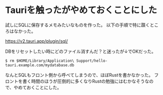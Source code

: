 # Tauriを触ったがやめておくことにした

試しにSQLに保存するメモみたいなものを作った。
以下の手順で特に躓くところはなかった。

<https://v2.tauri.app/plugin/sql/>

DBをリセットしたい時にどのファイル消すんだ？と迷ったが↓でOKだった。

```
$ rm $HOME/Library/Application\ Support/hello-tauri.example.com/mydatabase.db
```

なんとSQLもフロント側から呼べてしまうので、ほぼRustを書かなかった。
フロントを書く時間のほうが圧倒的に多くなりRustの勉強にはむかなそうなので、やめておくことにした。
